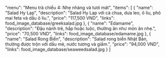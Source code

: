 "menu": "Menu trà chiều 4: Nhẹ nhàng và tươi mát",
"items": [
    {
    "name": "Salad Hy Lạp",
    "description": "Salad Hy Lạp với cà chua, dưa leo, ô liu, phô mai feta và dầu ô liu.",
    "price": "117,500 VND",
    "links": food_image_database/greeksalad.jpg
    },
    {
    "name": "Edamame",
    "description": "Đậu nành trẻ, hấp hoặc luộc, thường ăn như món ăn nhẹ.",
    "price": "70,500 VND",
    "links": food_image_database/edamame.jpg
    },
    {
    "name": "Salad Rong Biển",
    "description": "Salad rong biển Nhật Bản, thường được trộn với dầu mè, nước tương và giấm.",
    "price": "94,000 VND",
    "links": food_image_database/seaweedsalad.jpg
    }
]